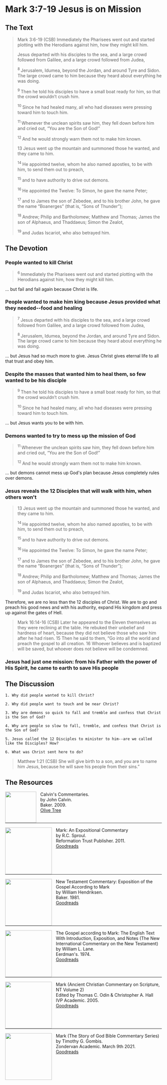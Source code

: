 # Mark 3:7-19 Jesus is on Mission

## The Text

>Mark 3:6-19 (CSB) Immediately the Pharisees went out and started plotting with the Herodians against him, how they might kill him.
>
>Jesus departed with his disciples to the sea, and a large crowd followed from Galilee, and a large crowd followed from Judea,
>
><sup> 8 </sup>Jerusalem, Idumea, beyond the Jordan, and around Tyre and Sidon. The large crowd came to him because they heard about everything he was doing.
>
><sup> 9 </sup>Then he told his disciples to have a small boat ready for him, so that the crowd wouldn’t crush him.
>
><sup> 10 </sup>Since he had healed many, all who had diseases were pressing toward him to touch him.
>
><sup> 11 </sup>Whenever the unclean spirits saw him, they fell down before him and cried out, “You are the Son of God!”
>
><sup> 12 </sup>And he would strongly warn them not to make him known.
>
>13 Jesus went up the mountain and summoned those he wanted, and they came to him.
>
><sup> 14 </sup>He appointed twelve, whom he also named apostles, to be with him, to send them out to preach,
>
><sup> 15 </sup>and to have authority to drive out demons.
>
><sup> 16 </sup>He appointed the Twelve: To Simon, he gave the name Peter;
>
><sup> 17 </sup>and to James the son of Zebedee, and to his brother John, he gave the name “Boanerges” (that is, “Sons of Thunder”);
>
><sup> 18 </sup>Andrew; Philip and Bartholomew; Matthew and Thomas; James the son of Alphaeus, and Thaddaeus; Simon the Zealot,
>
><sup> 19 </sup>and Judas Iscariot, who also betrayed him.

## The Devotion

### People wanted to kill Christ

><sup> 6 </sup>Immediately the Pharisees went out and started plotting with the Herodians against him, how they might kill him.

... but fail and fail again because Christ is life.

### People wanted to make him king because Jesus provided what they needed--food and healing

><sup> 7 </sup>Jesus departed with his disciples to the sea, and a large crowd followed from Galilee, and a large crowd followed from Judea,
>
><sup> 8 </sup>Jerusalem, Idumea, beyond the Jordan, and around Tyre and Sidon. The large crowd came to him because they heard about everything he was doing.

... but Jesus had so much more to give. Jesus Christ gives eternal life to all that trust and obey him.

### Despite the masses that wanted him to heal them, so few wanted to be his disciple

><sup> 9 </sup>Then he told his disciples to have a small boat ready for him, so that the crowd wouldn’t crush him.
>
><sup> 10 </sup>Since he had healed many, all who had diseases were pressing toward him to touch him.

... but Jesus wants you to be with him.

### Demons wanted to try to mess up the mission of God

><sup> 11 </sup>Whenever the unclean spirits saw him, they fell down before him and cried out, “You are the Son of God!”
>
><sup> 12 </sup>And he would strongly warn them not to make him known.

... but demons cannot mess up God's plan because Jesus completely rules over demons.

### Jesus reveals the 12 Disciples that will walk with him, when others won't

>13 Jesus went up the mountain and summoned those he wanted, and they came to him.
>
><sup> 14 </sup>He appointed twelve, whom he also named apostles, to be with him, to send them out to preach,
>
><sup> 15 </sup>and to have authority to drive out demons.
>
><sup> 16 </sup>He appointed the Twelve: To Simon, he gave the name Peter;
>
><sup> 17 </sup>and to James the son of Zebedee, and to his brother John, he gave the name “Boanerges” (that is, “Sons of Thunder”);
>
><sup> 18 </sup>Andrew; Philip and Bartholomew; Matthew and Thomas; James the son of Alphaeus, and Thaddaeus; Simon the Zealot,
>
><sup> 19 </sup>and Judas Iscariot, who also betrayed him.

Therefore, we are no less than the 12 disciples of Christ. We are to go and preach his good news and with his authority, expand His kingdom and press up against the gates of Hell.

>Mark 16:14-16 (CSB) Later he appeared to the Eleven themselves as they were reclining at the table. He rebuked their unbelief and hardness of heart, because they did not believe those who saw him after he had risen. 15 Then he said to them, “Go into all the world and preach the gospel to all creation. 16 Whoever believes and is baptized will be saved, but whoever does not believe will be condemned.

### Jesus had just one mission: from his Father with the power of His Spirit, he came to earth to save His people

## The Discussion

```text
1. Why did people wanted to kill Christ?

2. Why did people want to touch and be near Christ?

3. Why are demons so quick to fall and tremble and confess that Christ is the Son of God?

4. Why are people so slow to fall, tremble, and confess that Christ is the Son of God?

5. Jesus called the 12 Disciples to minister to him--are we called like the Disciples? How?

6. What was Christ sent here to do?
```

>Matthew 1:21 (CSB) She will give birth to a son, and you are to name him Jesus, because he will save his people from their sins.”

<div style="page-break-after: always;"></div>


## The Resources

<p style="clear:both;">

<img src="/images/resources/commentary-calvin-set.png" align="left" width="100" style="padding-right: 10px" />Calvin's Commentaries.  
by John Calvin.  
Baker. 2009.  
[Olive Tree](https://www.olivetree.com/store/product.php?productid=17517)

<p style="clear:both;">

---

<img src="/images/resources/commentary-mark-sproul.jpg" align="left" width="150" style="padding-right: 10px" />Mark: An Expositional Commentary  
by R.C. Sproul.  
Reformation Trust Publisher. 2011.  
[Goodreads](https://www.goodreads.com/book/show/13329901-mark?ac=1&from_search=true&qid=AjPCOwNAXj&rank=1)

<p style="clear:both;">

---

<img src="/images/resources/commentary-mark-hendriksen.jpg" align="left" width="150" style="padding-right: 10px" />New Testament Commentary: Exposition of the Gospel According to Mark  
by William Hendriksen.  
Baker. 1981.  
[Goodreads](https://www.goodreads.com/book/show/2365098.Mark)

<p style="clear:both;">

---

<img src="/images/resources/commentary-mark-lane.jpg" align="left" width="150" style="padding-right: 10px" />The Gospel according to Mark: The English Text With Introduction, Exposition, and Notes (The New International Commentary on the New Testament)  
by William L. Lane.  
Eerdman's. 1974.  
[Goodreads](https://www.goodreads.com/book/show/978619.The_Gospel_of_Mark?from_search=true&from_srp=true&qid=UOUMUiJ7z4&rank=2)

<p style="clear:both;">

---

<img src="/images/resources/commentary-mark-oden.jpg" align="left" width="150" style="padding-right: 10px" />Mark (Ancient Christian Commentary on Scripture, NT Volume 2)  
Edited by Thomas C. Odin & Christopher A. Hall  
IVP Academic. 2005.  
[Goodreads](https://www.goodreads.com/book/show/33015669-mark)

<p style="clear:both;">

---

<img src="/images/resources/commentary-mark-gombis.jpg" align="left" width="150" style="padding-right: 10px" />Mark (The Story of God Bible Commentary Series)  
by Timothy G. Gombis.   
Zondervan Academic. March 9th 2021.  
[Goodreads](https://www.goodreads.com/book/show/54287613-mark)

<p style="clear:both;">

